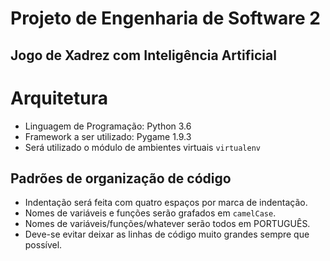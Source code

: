 # Projeto de Engenharia de Software 2
## Jogo de Xadrez com Inteligência Artificial

# Arquitetura
- Linguagem de Programação: Python 3.6
- Framework a ser utilizado: Pygame 1.9.3
- Será utilizado o módulo de ambientes virtuais `virtualenv`

## Padrões de organização de código
- Indentação será feita com quatro espaços por marca de indentação.
- Nomes de variáveis e funções serão grafados em `camelCase`.
- Nomes de variáveis/funções/whatever serão todos em PORTUGUÊS.
- Deve-se evitar deixar as linhas de código muito grandes sempre que possível.